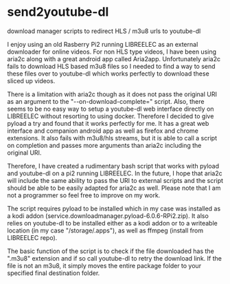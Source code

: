 # send2youtube-dl
download manager scripts to redirect HLS / m3u8 urls to youtube-dl

I enjoy using an old Rasberry Pi2 running LIBREELEC as an external downloader for online videos. For non HLS type videos, I have been using aria2c along with a great android app called Aria2app. Unfortunately aria2c fails to download HLS based m3u8 files so I needed to find a way to send these files over to youtube-dl which works perfectly to download these sliced up videos. 

There is a limitation with aria2c though as it does not pass the original URI as an argument to the "--on-download-complete=" script. Also, there seems to be no easy way to setup a youtube-dl web interface directly on LIBREELEC without resorting to using docker. Therefore I decided to give pyload a try and found that it works perfectly for me. It has a great web interface and companion android app as well as firefox and chrome extensions. It also fails with m3u8/hls streams, but it is able to call a script on completion and passes more arguments than aria2c including the original URI.

Therefore, I have created a rudimentary bash script that works with pyload and youtube-dl on a pi2 running LIBREELEC. In the future, I hope that aria2c will include the same ability to pass the URI to external scripts and the script should be able to be easily adapted for aria2c as well. Please note that I am not a programmer so feel free to improve on my work.

The script requires pyload to be installed which in my case was installed as a kodi addon (service.downloadmanager.pyload-6.0.6-RPi2.zip). It also relies on youtube-dl to be installed either as a kodi addon or to a writeable location (in my case "/storage/.apps"), as well as ffmpeg (install from LIBREELEC repo).

The basic function of the script is to check if the file downloaded has the ".m3u8" extension and if so call youtube-dl to retry the download link. If the file is not an m3u8, it simply moves the entire package folder to your specified final destination folder.
